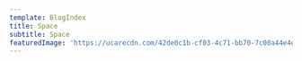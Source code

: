 ```yaml
---
template: BlogIndex
title: Space
subtitle: Space
featuredImage: 'https://ucarecdn.com/42de0c1b-cf03-4c71-bb70-7c00a44e4e87/'
---
```


